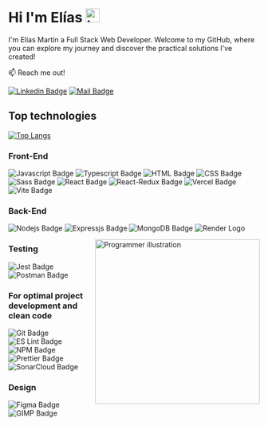 # Hi I'm Elías <img src="https://user-images.githubusercontent.com/1303154/88677602-1635ba80-d120-11ea-84d8-d263ba5fc3c0.gif" width="28px" height="28px" alt="hi">

I'm Elías Martín a Full Stack Web Developer. Welcome to my GitHub, where you can explore my journey and discover the practical solutions I've created!

:mailbox: Reach me out!

[![Linkedin Badge](https://img.shields.io/badge/-LINKEDIN-0e76a8?style=flat&labelColor=0e76a8&logo=linkedin&logoColor=white)](https://www.linkedin.com/in/elías-martín-rivas-79954b1b3/) [![Mail Badge](https://img.shields.io/badge/-GMAIL-c0392b?style=flat&labelColor=c0392b&logo=gmail&logoColor=white)](mailto:eliasmartinrivas@gmail.com)

## Top technologies

[![Top Langs](https://github-readme-stats.vercel.app/api/top-langs/?username=eliasmr98&layout=donut)](https://github.com/anuraghazra/github-readme-stats)

### Front-End

![Javascript Badge](https://img.shields.io/badge/-Javascript-F0DB4F?style=for-the-badge&labelColor=black&logo=javascript&logoColor=F0DB4F) ![Typescript Badge](https://img.shields.io/badge/-Typescript-007acc?style=for-the-badge&labelColor=black&logo=typescript&logoColor=007acc) ![HTML Badge](https://img.shields.io/badge/HTML5-E34F26?style=for-the-badge&labelColor=black&logo=HTML5&logoColor=E34F26) ![CSS Badge](https://img.shields.io/badge/CSS3-1572B6?style=for-the-badge&labelColor=black&logo=CSS3&logoColor=1572B6) ![Sass Badge](https://img.shields.io/badge/Sass-CC6699?style=for-the-badge&labelColor=black&logo=sass&logoColor=CC6699) ![React Badge](https://img.shields.io/badge/-React-61DBFB?style=for-the-badge&labelColor=black&logo=react&logoColor=61DBFB) ![React-Redux Badge](https://img.shields.io/badge/Redux-593D88?style=for-the-badge&labelColor=black&logo=redux&logoColor=593D88) ![Vercel Badge](https://img.shields.io/badge/Vercel-000000?style=for-the-badge&logo=vercel&logoColor=white) ![Vite Badge](https://img.shields.io/badge/Vite-B73BFE?style=for-the-badge&labelColor=black&logo=vite&logoColor=FFD62E)

### Back-End

![Nodejs Badge](https://img.shields.io/badge/-Nodejs-3C873A?style=for-the-badge&labelColor=black&logo=node.js&logoColor=3C873A) ![Expressjs Badge](https://img.shields.io/badge/Express%20js-000000?style=for-the-badge&logo=express&logoColor=white) ![MongoDB Badge](https://img.shields.io/badge/MongoDB-4EA94B?style=for-the-badge&labelColor=black&logo=mongodb&logoColor=4EA94B) ![Render Logo](https://img.shields.io/badge/Render-46E3B7?style=for-the-badge&labelColor=black&logo=render&logoColor=46E3B7)

<img src="https://cdni.iconscout.com/illustration/premium/thumb/react-native-programmer-7464458-6109661.png?f=webp" min-width="330px" max-width="330px" width="330px" align="right" alt="Programmer illustration">

### Testing

![Jest Badge](https://img.shields.io/badge/Jest-C21325?style=for-the-badge&labelColor=black&logo=jest&logoColor=C21325) ![Postman Badge](https://img.shields.io/badge/Postman-FF6C37?style=for-the-badge&labelColor=black&logo=postman&logoColor=FF6C37)

### For optimal project development and clean code

![Git Badge](https://img.shields.io/badge/GIT-E44C30?style=for-the-badge&labelColor=black&logo=git&logoColor=E44C30) ![ES Lint Badge](https://img.shields.io/badge/eslint-3A33D1?style=for-the-badge&labelColor=black&logo=eslint&logoColor=3A33D1) ![NPM Badge](https://img.shields.io/badge/npm-CB3837?style=for-the-badge&labelColor=black&logo=npm&logoColor=CB3837) ![Prettier Badge](https://img.shields.io/badge/prettier-1A2C34?style=for-the-badge&labelColor=black&logo=prettier&logoColor=F7BA3E) ![SonarCloud Badge](https://img.shields.io/badge/Sonar%20cloud-F3702A?style=for-the-badge&labelColor=black&logo=sonarcloud&logoColor=F3702A)

### Design

![Figma Badge](https://img.shields.io/badge/Figma-137A63?style=for-the-badge&labelColor=black&logo=figma&logoColor=137A63) ![GIMP Badge](https://img.shields.io/badge/gimp-5C5543?style=for-the-badge&labelColor=black&logo=gimp&logoColor=5C5543)
